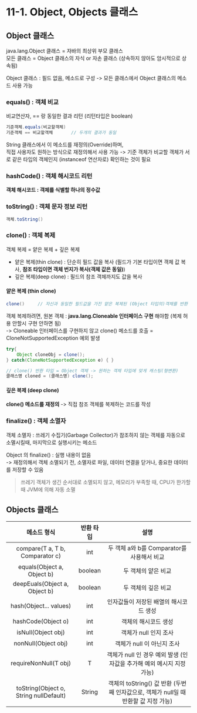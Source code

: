 # 11-1. Object, Objects 클래스

## Object 클래스

java.lang.Object 클래스 = 자바의 최상위 부모 클래스  
모든 클래스 = Object 클래스의 자식 or 자손 클래스 (상속하지 않아도 암시적으로 상속됨)

Object 클래스 : 필드 없음, 메소드로 구성 -> 모든 클래스에서 Object 클래스의 메소드 사용 가능


### equals() : 객체 비교

비교연산자, == 랑 동일한 결과 리턴 (리턴타입은 boolean)  
```java
기준객체.equals(비교할객체)
기준객체 == 비교할객체       // 두개의 결과가 동일
```
String 클래스에서 이 메소드를 재정의(Override)하며,  
직접 사용자도 원하는 방식으로 재정의해서 사용 가능 -> 기준 객체가 비교할 객체가 서로 같은 타입의 객체인지 (instanceof 연산자로) 확인하는 것이 필요

### hashCode() : 객체 해시코드 리턴

**객체 해시코드 : 객체를 식별할 하나의 정수값** 


### toString() : 객체 문자 정보 리턴

```java
객체.toString()
```

### clone() : 객체 복제

객체 복제 = 얕은 복제 + 깊은 복제

- 얕은 복제(thin clone) : 단순히 필드 값을 복사 (필드가 기본 타입이면 객체 값 복사, **참조 타입이면 객체 번지가 복사(객체 값은 동일)**)
- 깊은 복제(deep clone) : 필드의 참조 객체까지도 값을 복사

#### 얕은 복제 (thin clone)

```java
clone()     // 자신과 동일한 필드값을 가진 얕은 복제된 (Object 타입의)객체를 반환 
```

객체 복제하려면, 원본 객체 : **java.lang.Cloneable 인터페이스 구현** 해야함 (복제 허용 안할시 구현 안하면 됨)  
-> Cloneable 인터페이스를 구현하지 않고 clone() 메소드를 호출 = CloneNotSupportedException 예외 발생 

```java
try{
    Object cloneObj = clone();
} catch(CloneNotSupportedException e) { }

// clone() 반환 타입 = Object 객체 -> 원하는 객체 타입에 맞게 캐스팅(형변환)
클래스명 cloned = (클래스명) clone();
```

#### 깊은 복제 (deep clone)

**clone() 메소드를 재정의** -> 직접 참조 객체를 복제하는 코드를 작성  


### finalize() : 객체 소멸자 

객체 소멸자 : 쓰레기 수집기(Garbage Collector)가 참조하지 않는 객체를 자동으로 소멸시킬때, 마지막으로 실행시키는 메소드  

Object 의 finalize() : 실행 내용이 없음  
-> 재정의해서 객체 소멸되기 전, 소멸자로 파일, 데이터 연결을 닫거나, 중요한 데이터를 저장할 수 있음

> 쓰레기 객체가 생긴 순서대로 소멸되지 않고, 메모리가 부족할 때, CPU가 한가할 때 JVM에 의해 자동 소멸   


## Objects 클래스

메소드 형식|반환 타입|설명
:---:|:---:|:---:
compare(T a, T b, Comparator<T> c)|int|두 객체 a와 b를 Comparator를 사용해서 비교
equals(Object a, Object b)|boolean|두 객체의 얕은 비교
deepEuals(Object a, Object b)|boolean|두 객체의 깊은 비교
hash(Object... values)|int|인자값들이 저장된 배열의 해시코드 생성
hashCode(Object o)|int|객체의 해시코드 생성
isNull(Object obj)|int|객체가 null 인지 조사
nonNull(Object obj)|int|객체가 null 이 아닌지 조사
requireNonNull(T obj)|T|객체가 null 인 경우 예외 발생 (인자값을 추가해 예외 메시지 지정 가능)
toString(Object o, String nullDefault)|String|객체의 toString() 값 반환 (두번째 인자값으로, 객체가 null일 때 반환할 값 지정 가능)

 

